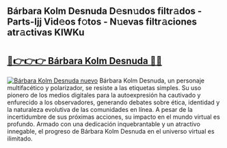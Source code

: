 ## Bárbara Kolm Desnuda D𝚎sn𝚞dos filtr𝚊dos - Parts-Ijj Vid𝚎os f𝚘tos - N𝚞evas filtr𝚊ciones atr𝚊ctivas KIWKu

# <h2><a href="http://mba3kb.tromn.icu/?c=B%c3%a1rbara+Kolm+Desnuda">🔗👉👉👉 Bárbara Kolm Desnuda 🔗🔗</a></h2>

[![Bárbara Kolm Desnuda nuevo](https://i.imgur.com/pEAQMta.gif)](http://mba3kb.tromn.icu/?c=B%c3%a1rbara+Kolm+Desnuda)
Bárbara Kolm Desnuda, un personaje multifacético y polarizador, se resiste a las etiquetas simples. Su uso pionero de los medios digitales para la autoexpresión ha cautivado y enfurecido a los observadores, generando debates sobre ética, identidad y la naturaleza evolutiva de las comunidades en línea. A pesar de la incertidumbre de sus próximas acciones, su impacto en el mundo virtual es profundo. Armado con una dedicación inquebrantable y un atractivo innegable, el progreso de Bárbara Kolm Desnuda en el universo virtual es ilimitado.
